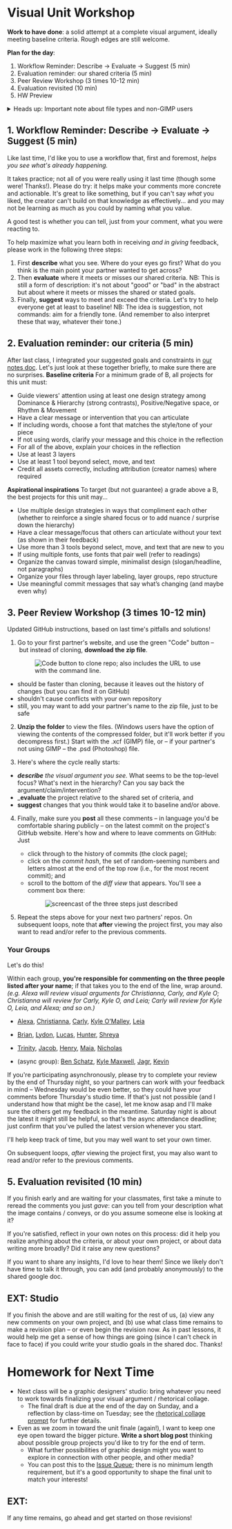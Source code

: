 
# Visual Unit Workshop

**Work to have done**: a solid attempt at a complete visual argument, ideally meeting baseline criteria. Rough edges are still welcome.


**Plan for the day**:

1. Workflow Reminder: Describe -> Evaluate -> Suggest (5 min)
2. Evaluation reminder: our shared criteria (5 min)
3. Peer Review Workshop (3 times 10-12 min)
4. Evaluation revisited (10 min)
5. HW Preview

<div class="alert alert-danger" role="alert">
<details><summary><span class="glyphicon glyphicon-exclamation-sign" aria-hidden="true"></span>
  <span class="sr-only">Heads up:</span> Important note about file types and non-GIMP users</summary>
<p>Several of you had asked about the possibility of working with Photoshop or Illustrator, which I said was fine as long as it matched your career goals. However, that does throw a potential wrench into workshop plans, I've just realized: everyone needs to be able to open each other's files.</p>

<p>SOLUTION FOR GIMP USERS:<br/>
Luckily, <strong>GIMP can open .psd (Photoshop) and .ai (Illustrator) files.</strong> So in that direction, we should be fine – GIMP-users, you just need to know to look for one of those two file extensions. </p>

<p>SOLUTION FOR NON-GIMP USERS: <br/>
Unfortunately, I believe that <strong>Photoshop can <em>not</em> open an .xcf file</strong>. Therefore, the best way to see your partners' drafts is to <em>please make sure you have a copy of GIMP installed</em> before today's class – even if you're working with another program for this project.</p>

<p>BACKUP "SOLUTION" FOR EVERYONE: <br/>
As a failsafe, everyone should make sure your repos <strong>include an exported flat image (.png) and take a screenshot</strong> of the most current version of your project. That way, even if the rich, layered version isn't working, your partners will at least have something to look at.</p>

<p>Thanks, and sorry about the lateness of this realization!</p>
</details>
</div>


## 1. Workflow Reminder: Describe -> Evaluate -> Suggest (5 min)

Like last time, I'd like you to use a workflow that, first and foremost, *helps you see what's already happening.*  

It takes practice; not all of you were really using it last time (though some were! Thanks!). Please do try: it helps make your comments more concrete and actionable. It's great to like something, but if you can't say *what* you liked, the creator can't build on that knowledge as effectively... and *you* may not be learning as much as you could by naming what you value.

A good test is whether you can tell, just from your comment, what you were reacting to.

To help maximize what you learn both in receiving _and in giving_ feedback, please work in the following three steps:

<div class="alert alert-info">
<ol>
   <li>First <strong>describe</strong> what you see. Where do your eyes go first? What do you think is the main point your partner wanted to get across?</li>
   <li>Then <strong>evaluate</strong> where it meets or misses our shared criteria. NB: This is still a form of description: it's not about "good" or "bad" in the abstract but about where it meets or misses the shared or stated goals.</li> <li>Finally, <strong>suggest</strong> ways to meet and exceed the criteria. Let's try to help everyone get at least to baseline! NB: The idea is suggestion, not commands: aim for a friendly tone. (And remember to also interpret these that way, whatever their tone.)</li>
</ol>
</div>

<!-- I have here to return to you the index cards from the audio unit – not from the comments you *received*, but the comments you *gave*. Read them over. Were you doing describe/evaluate/suggest? For example, **can you tell from the cards what you were reacting to**? If so, be proud! See if you can do it again in a new sensory mode. If not, strive to level up today: **train your attention to see, and describe, before judging.** -->

## 2. Evaluation reminder: our criteria (5 min)
After last class, I integrated your suggested goals and constraints in [our notes doc](http://bit.ly/cdm2020fall-notes). Let's just look at these together briefly, to make sure there are no surprises.
**Baseline criteria**
For a minimum grade of B, all projects for this unit must:

* Guide viewers' attention using at least one design strategy among Dominance & Hierarchy (strong contrasts), Positive/Negative space, or Rhythm & Movement
* Have a clear message or intervention that you can articulate
* If including words, choose a font that matches the style/tone of your piece
* If not using words, clarify your message and this choice in the reflection
* For all of the above, explain your choices in the reflection
* Use at least 3 layers
* Use at least 1 tool beyond select, move, and text
* Credit all assets correctly, including attribution (creator names) where required


**Aspirational inspirations**
To target (but not guarantee) a grade above a B, the best projects for this unit may...

* Use multiple design strategies in ways that compliment each other (whether to reinforce a single shared focus or to add nuance / surprise down the hierarchy)
* Have a clear message/focus that others can articulate without your text (as shown in their feedback)
* Use more than 3 tools beyond select, move, and text that are new to you
* If using multiple fonts, use fonts that pair well (refer to readings)
* Organize the canvas toward simple, minimalist design (slogan/headline, not paragraphs)
* Organize your files through layer labeling, layer groups, repo structure
* Use meaningful commit messages that say what’s changing (and maybe even why)



## 3. Peer Review Workshop (3 times 10-12 min)

Updated GitHub instructions, based on last time's pitfalls and solutions!

1. Go to your first partner's website, and use the green "Code" button – but instead of cloning, **download the zip file**. <figure><img src="../assets/img/github--clone-code.png" alt="Code button to clone repo; also includes the URL to use with the command line." /></figure>

  - should be faster than cloning, because it leaves out the history of changes (but you can find it on GitHub)
  - shouldn't cause conflicts with your own repository
  - still, you may want to add your partner's name to the zip file, just to be safe

2. **Unzip the folder** to view the files. (Windows users have the option of viewing the contents of the compressed folder, but it'll work better if you decompress first.) Start with the .xcf (GIMP) file, or – if your partner's not using GIMP – the .psd (Photoshop) file.

3. Here's where the cycle really starts:
  * _**describe** the visual argument you see._ What seems to be the top-level focus? What's next in the hierarchy? Can you say back the argument/claim/intervention? <!-- Help learn how the eye is drawn.  -->
  * _**evaluate** the project relative to the shared set of criteria, and
  * **suggest** changes that you think would take it to baseline and/or above.

4. Finally, make sure you **post** all these comments – in language you'd be comfortable sharing publicly – on the latest commit on the project's GitHub website. Here's how and where to leave comments on GitHub: Just
    * click through to the history of commits (the clock page);
    * click on the _commit hash_, the set of random-seeming numbers and letters almost at the end of the top row (i.e., for the most recent commit); and
    * scroll to the bottom of the _diff view_ that appears. You'll see a comment box there: <figure><img src="../assets/img/github--comment-on-commit.gif" alt="screencast of the three steps just described"/></figure>

5. Repeat the steps above for your next two partners' repos. On subsequent loops, note that **after** viewing the project first, you may also want to read and/or refer to the previous comments.

### Your Groups
<div class="alert alert-success">
Let's do this!
</div>

Within each group, **you're responsible for commenting on the three people listed after your name**; if that takes you to the end of the line, wrap around. _(e.g. Alexa will review visual arguments for Christianna, Carly, and Kyle O; Christianna will review for Carly, Kyle O, and Leia; Carly will review for Kyle O, Leia, and Alexa; and so on.)_

* [Alexa](https://github.com/AlexaSpaventa/visual-argument-2020fall), [Christianna](https://github.com/csk32/visual-argument-2020fall), [Carly](https://github.com/carlystanford/visual-argument-2020fall), [Kyle O'Malley](https://github.com/jkomalley/visual-argument-2020fall), [Leia](https://github.com/leiawerner/visual-argument-2020fall)
* [Brian](https://github.com/briansostek/visual-argument-2020fall), [Lydon](https://github.com/LLP37/visual-argument-2020fall), [Lucas](https://github.com/LDib/visual-argument-2020fall), [Hunter](https://github.com/hjo6/visual-argument-2020fall), [Shreya](https://github.com/shreyababu/visual-argument-2020fall)
* [Trinity](https://github.com/trinitymccool/visual-argument-2020fall), [Jacob](https://github.com/JTH74/visual-argument-2020fall), [Henry](https://github.com/heh44/visual-argument-2020fall), [Maia](https://github.com/Maials268/visual-argument-2020fall), [Nicholas](https://github.com/peekssezin/visual-argument-2020fall)

* (async group): [Ben Schatz](https://github.com/bschatz17/visual-argument-2020fall), [Kyle Maxwell](https://github.com/KyleMaxwell1224/visual-argument-2020fall), [Jagr](https://github.com/jeepy33/visual-argument-2020fall), [Kevin](https://github.com/kevdliedel/visual-argument-2020fall)


<div class="alert alert-warning">
If you're participating asynchronously, please try to complete your review by the end of Thursday night, so your partners can work with your feedback in mind – Wednesday would be even better, so they could have your comments before Thursday's studio time. If that's just not possible (and I understand how that might be the case), let me know asap and I'll make sure the others get my feedback in the meantime. Saturday night is about the latest it might still be helpful, so that's the async attendance deadline; just confirm that you've pulled the latest version whenever you start.
</div>


I'll help keep track of time, but you may well want to set your own timer.
<!--
first rotation starts ~2:47
second rotation starts 2:58
third rotation starts 3:08
-->

<div class="alert alert-info">
On subsequent loops, <em>after</em> viewing the project first, you may also want to read and/or refer to the previous comments.</div>




## 5. Evaluation revisited (10 min)
If you finish early and are waiting for your classmates, first take a minute to reread the comments you just *gave*: can you tell from your description what the image contains / conveys, or do you assume someone else is looking at it?

If you're satisfied, reflect in your own notes on this process: did it help you realize anything about the criteria, or about your own project, or about data writing more broadly? Did it raise any new questions?

If you want to share any insights, I'd love to hear them! Since we likely don't have time to talk it through, you can add (and probably anonymously) to the shared google doc.


## EXT: Studio
If you finish the above and are still waiting for the rest of us, (a) view any new comments on your own project, and (b) use what class time remains to make a revision plan – or even begin the revision now. As in past lessons, it would help me get a sense of how things are going (since I can't check in face to face) if you could write your studio goals in the shared doc. Thanks!




# Homework for Next Time

* Next class will be a graphic designers' studio: bring whatever you need to work towards finalizing your visual argument / rhetorical collage.
  - The final draft is due at the end of the day on Sunday, and a reflection by class-time on Tuesday; see the [rhetorical collage prompt](https://github.com/benmiller314/visual-argument-2020fall#deadlines-and-products) for further details.
* Even as we zoom in toward the unit finale (again!), I want to keep one eye open toward the bigger picture. **Write a short blog post** thinking about possible group projects you'd like to try for the end of term.
  - What further possibilities of graphic design might you want to explore in connection with other people, and other media?
  - You can post this to the [Issue Queue]({{site.github.issues_url}}); there is no minimum length requirement, but it's a good opportunity to shape the final unit to match your interests!


## EXT:
If any time remains, go ahead and get started on those revisions!
